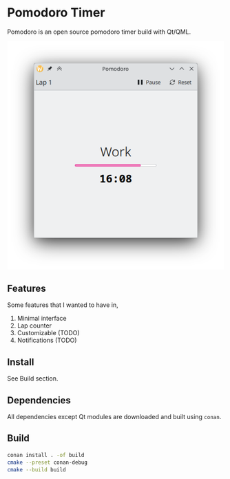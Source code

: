 # Pomodoro Timer

Pomodoro is an open source pomodoro timer build with Qt/QML.

![Main Window](screenshots/readme.png)

## Features

Some features that I wanted to have in,

1. Minimal interface
1. Lap counter
1. Customizable (TODO)
1. Notifications (TODO)

## Install

See Build section.

## Dependencies

All dependencies except Qt modules are downloaded and built using `conan`.

## Build

```bash
conan install . -of build
cmake --preset conan-debug
cmake --build build
```

